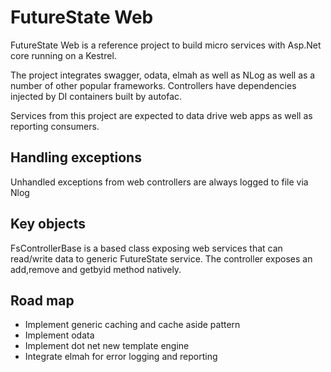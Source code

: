 # FutureState Web

FutureState Web is a reference project to build micro services with Asp.Net core running on a Kestrel. 

The project integrates swagger, odata, elmah as well as NLog as well as a number of other popular frameworks. Controllers
have dependencies injected by DI containers built by autofac.

Services from this project are expected to data drive web apps as well as reporting consumers.

## Handling exceptions

Unhandled exceptions from web controllers are always logged to file via Nlog

## Key objects

FsControllerBase is a based class exposing web services that can read/write data to generic FutureState
service. The controller exposes an add,remove and getbyid method natively.

## Road map

- Implement generic caching and cache aside pattern
- Implement odata
- Implement dot net new template engine
- Integrate elmah for error logging and reporting